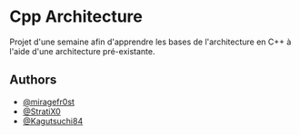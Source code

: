 # Cpp Architecture
 
Projet d'une semaine afin d'apprendre les bases de l'architecture en C++ à l'aide d'une architecture pré-existante.

## Authors

- [@miragefr0st](https://github.com/miragefr0st)
- [@StratiX0](https://github.com/StratiX0)
- [@Kagutsuchi84](https://github.com/Mattys8423)
